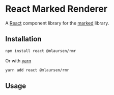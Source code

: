 # React Marked Renderer

A [React](https://reactjs.org) component library for the
[marked](https://github.com/markedjs/marked) library.

## Installation

```sh
npm install react @mlaursen/rmr
```

Or with [yarn](https://yarnpkg.com)

```sh
yarn add react @mlaursen/rmr
```

## Usage
